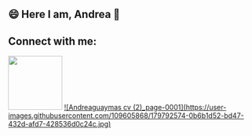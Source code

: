 ## 😄 Here I am, Andrea 👋

## Connect with me:
<div style="display: inline_block">
  <a href="https://www.linkedin.com/in/andrea-joana-yanina-guaymas//" target="_blank"><img src="https://img.shields.io/badge/-LinkedIn-%230077B5?style=for the-badge&logo=linkedin&logoColor=white" target="_blank" width="110"></a>
  <a href="https://https://github.com/AndreaGuaymas><img src="https://img.shields.io/badge/GitHub-100000?style=for-the-badge&logo=github&logoColor=white" target="_blank" width="100"</a>
![Andreaguaymas cv (2)_page-0001](https://user-images.githubusercontent.com/109605868/179792574-0b6b1d52-bd47-432d-afd7-428536d0c24c.jpg)

